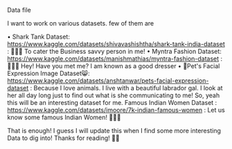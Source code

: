 Data file

I want to work on various datasets. few of them are

• Shark Tank Dataset: https://www.kaggle.com/datasets/shivavashishtha/shark-tank-india-dataset : 👩🏻‍🏫 To cater the Business savvy person in me!
• Myntra Fashion Dataset: https://www.kaggle.com/datasets/manishmathias/myntra-fashion-dataset : 👰🏻‍♀️ Hey! Have you met me? I am known as a good dresser
• 🐶Pet's Facial Expression Image Dataset😸: https://www.kaggle.com/datasets/anshtanwar/pets-facial-expression-dataset : Because I love animals. I live with a beautiful labrador gal. I look at her all day long just to find out what is she communicating to me! So, yeah this will be an interesting dataset for me.
Famous Indian Women Dataset : https://www.kaggle.com/datasets/imoore/7k-indian-famous-women : Let us know some famous Indian Women! 👩🏻‍🎓

That is enough! I guess I will update this when I find some more interesting Data to dig into!
Thanks for reading! 👸🏻
